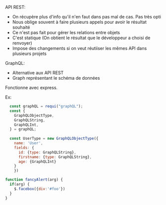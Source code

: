 API REST:
  - On récupère plus d'info qu'il n'en faut dans pas mal de cas. Pas très opti
  - Nous oblige souvent à faire plusieurs appels pour avoir le résultat souhaité
  - Ce n'est pas fait pour gérer les relations entre objets
  - C'est statique (On obtient le résultat que le développeur a choisi de renvoyer)
  - Impose des changements si on veut réutiiser les mêmes API dans plusieurs projets

GraphQL: 
  - Alternative aux API REST
  - Graph représentant le schéma de données
  
  Fonctionne avec express.
  
  Ex:
 
```Javascript
  const graphQL = requi("graphQL");
  const {
    GraphQLObjectType,
    GraphQLString,
    GraphQLInt,
  } = graphQL;
  
  const UserType = new GraphQLObjectType({
    name: 'User',
    fields: {
      id: {type: GraphQLString},
      firstname: {type: GraphQLString},
      age: {GraphQLInt}
    }
    })
```
```javascript
function fancyAlert(arg) {
  if(arg) {
    $.facebox({div:'#foo'})
  }
}
```

